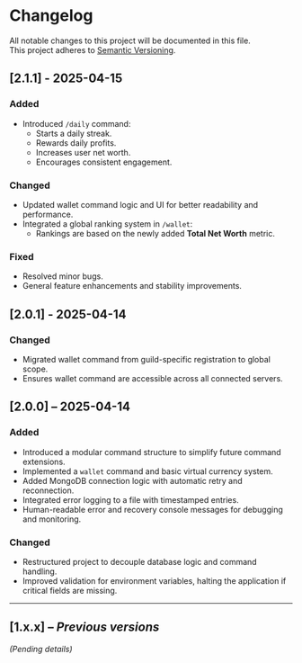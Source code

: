 # Changelog

All notable changes to this project will be documented in this file.  
This project adheres to [Semantic Versioning](https://semver.org/).

## [2.1.1] - 2025-04-15

### Added
- Introduced `/daily` command:
  - Starts a daily streak.
  - Rewards daily profits.
  - Increases user net worth.
  - Encourages consistent engagement.

### Changed
- Updated wallet command logic and UI for better readability and performance.
- Integrated a global ranking system in `/wallet`:
  - Rankings are based on the newly added **Total Net Worth** metric.

### Fixed
- Resolved minor bugs.
- General feature enhancements and stability improvements.


## [2.0.1] - 2025-04-14

### Changed
- Migrated wallet command from guild-specific registration to global scope.
- Ensures wallet command are accessible across all connected servers.


## [2.0.0] – 2025-04-14

### Added
- Introduced a modular command structure to simplify future command extensions.
- Implemented a `wallet` command and basic virtual currency system.
- Added MongoDB connection logic with automatic retry and reconnection.
- Integrated error logging to a file with timestamped entries.
- Human-readable error and recovery console messages for debugging and monitoring.

### Changed
- Restructured project to decouple database logic and command handling.
- Improved validation for environment variables, halting the application if critical fields are missing.

---

## [1.x.x] – *Previous versions*
_(Pending details)_

